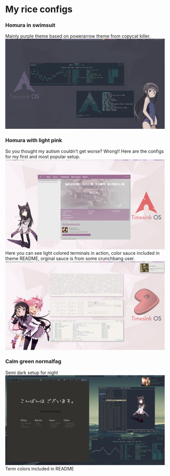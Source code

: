 # My rice configs


### Homura in swimsuit
Mainly purple theme based on powerarrow theme from copycat killer.
![alt tag](https://raw.githubusercontent.com/UltraNyan/rice/master/Screenshots/2015-04-09-032641_1920x1080_scrot.png)

### Homura with light pink
So you thought my autism couldn't get worse? Wrong!! Here are the configs for my first and most popular setup. 
![alt tag](https://raw.githubusercontent.com/UltraNyan/rice/master/Screenshots/2015-03-16-161626_1920x1080_scrot.png)
Here you can see light colored terminals in action, color sauce included in theme README, orginal sauce is from some crunchbang user.
![alt tag](https://raw.githubusercontent.com/UltraNyan/rice/master/Screenshots/nolaifu_sitll_compilin.png)


### Calm green normalfag
Semi dark setup for night
![alt tag](https://github.com/UltraNyan/rice/blob/master/Screenshots/2015-04-04-022922_1920x1080_scrot.png)
Term colors included in README
